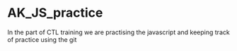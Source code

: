 # AK_JS_practice
In the part of CTL training we are practising the javascript and keeping track of practice using the git
